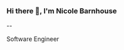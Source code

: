 ### Hi there 👋, I'm Nicole Barnhouse
--

Software Engineer

<!--

Here are some ideas to get you started:

- 🔭 I’m currently working on ...
- 🌱 I’m currently learning 
- 👯 I’m looking to collaborate on ...
- 🤔 I’m looking for help with ...
- 💬 Ask me about ...
- 📫 How to reach me: nicolebarnhouse@gmail.com
- ⚡ Fun fact: ...
-->
